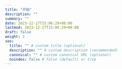 ```yaml
---
title: "开始"
description: ""
summary: ""
date: 2023-12-27T15:06:29+08:00
lastmod: 2023-12-27T15:06:29+08:00
draft: false
weight: 2
seo:
  title: "" # custom title (optional)
  description: "" # custom description (recommended)
  canonical: "" # custom canonical URL (optional)
  noindex: false # false (default) or true
---
```

